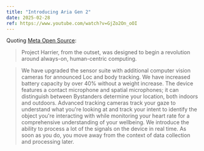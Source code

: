 ```yaml
---
title: "Introducing Aria Gen 2"
date: 2025-02-28
ref: https://www.youtube.com/watch?v=GjZo2On_oOI
---
```



Quoting [Meta Open Source](https://www.youtube.com/watch?v=GjZo2On_oOI):

> Project Harrier, from the outset, was designed to begin a revolution around always-on, human-centric computing.

> We have upgraded the sensor suite with additional computer vision cameras for announced Loc and body tracking. We have increased battery capacity by over 40% without a weight increase. The device features a contact microphone and spatial microphones; it can distinguish between Bystanders determine your location, both indoors and outdoors. Advanced tracking cameras track your gaze to understand what you're looking at and track your intent to identify the object you're interacting with while monitoring your heart rate for a comprehensive understanding of your wellbeing. We introduce the ability to process a lot of the signals on the device in real time. As soon as you do, you move away from the context of data collection and processing later.